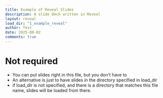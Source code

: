 ```yaml
---
title: Example of Reveal Slides
description: A slide deck written in Reveal
layout: reveal
load_dir: "1_example_reveal"
author: Test
date: 2025-08-02 
comments: true
---
```


# Not required
- You can put slides right in this file, but you don't have to
- An alternative is just to have slides in the directory specified in load_dir
- if load_dir is not specified, and there is a directory that matches this file name, slides will be loaded from there. 
